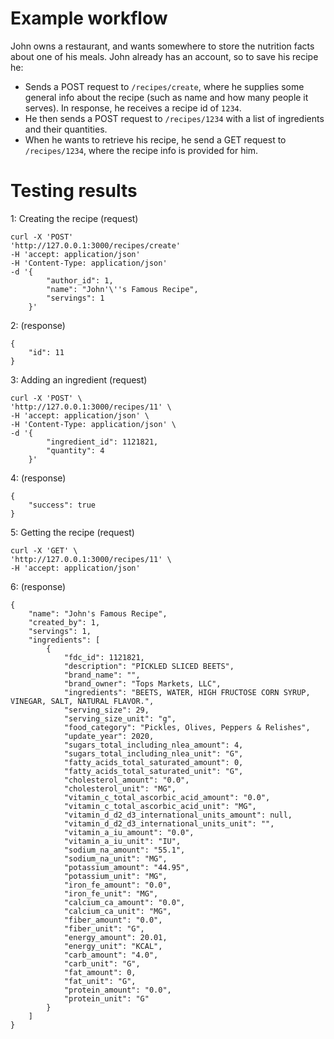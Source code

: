 # Example workflow

John owns a restaurant, and wants somewhere to store the nutrition facts about one of his meals. John already has an account, so to save his recipe he:

-   Sends a POST request to `/recipes/create`, where he supplies some general info about the recipe (such as name and how many people it serves). In response, he receives a recipe id of `1234`.
-   He then sends a POST request to `/recipes/1234` with a list of ingredients and their quantities.
-   When he wants to retrieve his recipe, he send a GET request to `/recipes/1234`, where the recipe info is provided for him.

# Testing results

1: Creating the recipe (request)

    curl -X 'POST'
    'http://127.0.0.1:3000/recipes/create'
    -H 'accept: application/json'
    -H 'Content-Type: application/json'
    -d '{
            "author_id": 1,
            "name": "John'\''s Famous Recipe",
            "servings": 1
        }'

2: (response)

    {
        "id": 11
    }

3: Adding an ingredient (request)

    curl -X 'POST' \
    'http://127.0.0.1:3000/recipes/11' \
    -H 'accept: application/json' \
    -H 'Content-Type: application/json' \
    -d '{
            "ingredient_id": 1121821,
            "quantity": 4
        }'

4: (response)

    {
        "success": true
    }

5: Getting the recipe (request)

    curl -X 'GET' \
    'http://127.0.0.1:3000/recipes/11' \
    -H 'accept: application/json'

6: (response)

    {
        "name": "John's Famous Recipe",
        "created_by": 1,
        "servings": 1,
        "ingredients": [
            {
                "fdc_id": 1121821,
                "description": "PICKLED SLICED BEETS",
                "brand_name": "",
                "brand_owner": "Tops Markets, LLC",
                "ingredients": "BEETS, WATER, HIGH FRUCTOSE CORN SYRUP, VINEGAR, SALT, NATURAL FLAVOR.",
                "serving_size": 29,
                "serving_size_unit": "g",
                "food_category": "Pickles, Olives, Peppers & Relishes",
                "update_year": 2020,
                "sugars_total_including_nlea_amount": 4,
                "sugars_total_including_nlea_unit": "G",
                "fatty_acids_total_saturated_amount": 0,
                "fatty_acids_total_saturated_unit": "G",
                "cholesterol_amount": "0.0",
                "cholesterol_unit": "MG",
                "vitamin_c_total_ascorbic_acid_amount": "0.0",
                "vitamin_c_total_ascorbic_acid_unit": "MG",
                "vitamin_d_d2_d3_international_units_amount": null,
                "vitamin_d_d2_d3_international_units_unit": "",
                "vitamin_a_iu_amount": "0.0",
                "vitamin_a_iu_unit": "IU",
                "sodium_na_amount": "55.1",
                "sodium_na_unit": "MG",
                "potassium_amount": "44.95",
                "potassium_unit": "MG",
                "iron_fe_amount": "0.0",
                "iron_fe_unit": "MG",
                "calcium_ca_amount": "0.0",
                "calcium_ca_unit": "MG",
                "fiber_amount": "0.0",
                "fiber_unit": "G",
                "energy_amount": 20.01,
                "energy_unit": "KCAL",
                "carb_amount": "4.0",
                "carb_unit": "G",
                "fat_amount": 0,
                "fat_unit": "G",
                "protein_amount": "0.0",
                "protein_unit": "G"
            }
        ]
    }
